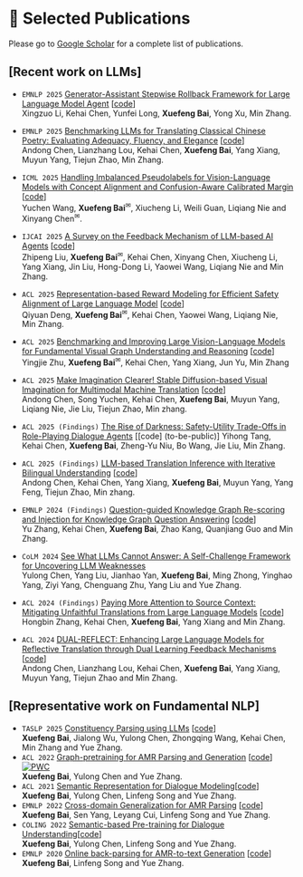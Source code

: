 # 📝 Selected Publications 

Please go to [Google Scholar](https://scholar.google.com/citations?user=wqK7rRgAAAAJ) for a complete list of publications.

## [Recent work on LLMs]
- ``EMNLP 2025`` [Generator-Assistant Stepwise Rollback Framework for Large Language Model Agent](to-be-public) [[code](to-be-public)]  
Xingzuo Li, Kehai Chen, Yunfei Long, **Xuefeng Bai**, Yong Xu, Min Zhang. 
- ``EMNLP 2025`` [Benchmarking LLMs for Translating Classical Chinese Poetry: Evaluating Adequacy, Fluency, and Elegance](to-be-public) [[code](to-be-public)]  
Andong Chen, Lianzhang Lou, Kehai Chen, **Xuefeng Bai**, Yang Xiang, Muyun Yang, Tiejun Zhao, Min Zhang. 
- ``ICML 2025`` [Handling Imbalanced Pseudolabels for Vision-Language Models with Concept Alignment and Confusion-Aware Calibrated Margin](https://openreview.net/forum?id=QIL44dSUPo) [[code](https://github.com/Noahwangyuchen/CAP)]   
Yuchen Wang, **Xuefeng Bai**<sup>✉</sup>, Xiucheng Li, Weili Guan, Liqiang Nie and Xinyang Chen<sup>✉</sup>. 
- ``IJCAI 2025`` [A Survey on the Feedback Mechanism of LLM-based AI Agents](to-be-public) [[code](https://github.com/kevinson7515/Agents-Feedback-Mechanisms)]  
Zhipeng Liu, **Xuefeng Bai**<sup>✉</sup>, Kehai Chen, Xinyang Chen, Xiucheng Li, Yang Xiang, Jin Liu, Hong-Dong Li, Yaowei Wang, Liqiang Nie and Min Zhang. 
- ``ACL 2025`` [Representation-based Reward Modeling for Efficient Safety Alignment of Large Language Model](https://aclanthology.org/2025.acl-long.1504/) [[code](https://github.com/Fioraz1001/RBRM)]  
Qiyuan Deng, **Xuefeng Bai**<sup>✉</sup>, Kehai Chen, Yaowei Wang, Liqiang Nie, Min Zhang. 
- ``ACL 2025`` [Benchmarking and Improving Large Vision-Language Models for Fundamental Visual Graph Understanding and Reasoning](https://aclanthology.org/2025.acl-long.1482/) [[code](https://github.com/AAAndy-Zhu/VGCure)]  
Yingjie Zhu, **Xuefeng Bai**<sup>✉</sup>, Kehai Chen, Yang Xiang, Jun Yu, Min Zhang 
- ``ACL 2025`` [Make Imagination Clearer! Stable Diffusion-based Visual Imagination for Multimodal Machine Translation](https://aclanthology.org/2025.acl-long.1289/) [[code](https://github.com/coder109/IMAGE)]  
Andong Chen, Song Yuchen, Kehai Chen, **Xuefeng Bai**, Muyun Yang, Liqiang Nie, Jie Liu, Tiejun Zhao, Min zhang. 
- ``ACL 2025 (Findings)`` [The Rise of Darkness: Safety-Utility Trade-Offs in Role-Playing Dialogue Agents](https://openreview.net/forum?id=VdYn3O6fjk) [[code]  (to-be-public)]
Yihong Tang, Kehai Chen, **Xuefeng Bai**, Zheng-Yu Niu, Bo Wang, Jie Liu, Min Zhang. 
- ``ACL 2025 (Findings)`` [LLM-based Translation Inference with Iterative Bilingual Understanding](https://openreview.net/forum?id=BLIqvJcNc6)  [[code](https://github.com/andongBlue/IBUT-Translation)]  
Andong Chen, Kehai Chen, Yang Xiang, **Xuefeng Bai**, Muyun Yang, Yang Feng, Tiejun Zhao, Min zhang.
- ``EMNLP 2024 (Findings)`` [Question-guided Knowledge Graph Re-scoring and Injection for Knowledge Graph Question Answering](https://aclanthology.org/2024.findings-emnlp.524/) [[code](https://github.com/EchoDreamer/Q-KGR)]  
Yu Zhang, Kehai Chen, **Xuefeng Bai**, Zhao Kang, Quanjiang Guo and Min Zhang. 
- ``CoLM 2024`` [See What LLMs Cannot Answer: A Self-Challenge Framework for Uncovering LLM Weaknesses](https://openreview.net/forum?id=18iNTRPx8c)   
Yulong Chen, Yang Liu, Jianhao Yan, **Xuefeng Bai**, Ming Zhong, Yinghao Yang, Ziyi Yang, Chenguang Zhu, Yang Liu and Yue Zhang.
- ``ACL 2024 (Findings)`` [Paying More Attention to Source Context: Mitigating Unfaithful Translations from Large Language Models](https://aclanthology.org/2024.findings-acl.821/) [[code](https://github.com/AzureStarz/paying_attention_to_the_source)]  
Hongbin Zhang, Kehai Chen, **Xuefeng Bai**, Yang Xiang and Min Zhang. 

- ``ACL 2024`` [DUAL-REFLECT: Enhancing Large Language Models for Reflective Translation through Dual Learning Feedback Mechanisms](https://aclanthology.org/2024.acl-short.64/) [[code](https://github.com/loulianzhang/Dual-Reflect)]  
Andong Chen, Lianzhang Lou, Kehai Chen, **Xuefeng Bai**,  Yang Xiang, Muyun Yang, Tiejun Zhao and Min Zhang. 

## [Representative work on Fundamental NLP]
- ``TASLP 2025`` [Constituency Parsing using LLMs](https://ieeexplore.ieee.org/document/11130901/) [[code](to-be-public)]   
**Xuefeng Bai**, Jialong Wu, Yulong Chen, Zhongqing Wang, Kehai Chen, Min Zhang and Yue Zhang. 
- ``ACL 2022`` [Graph-pretraining for AMR Parsing and Generation](https://aclanthology.org/2022.acl-long.415/) [[code](https://github.com/goodbai-nlp/AMRBART)] [![PWC](https://img.shields.io/endpoint.svg?url=https://paperswithcode.com/badge/graph-pre-training-for-amr-parsing-and-1/amr-to-text-generation-on-ldc2020t02)](https://paperswithcode.com/sota/amr-to-text-generation-on-ldc2020t02?p=graph-pre-training-for-amr-parsing-and-1)   
**Xuefeng Bai**, Yulong Chen and Yue Zhang. 
- `ACL 2021` [Semantic Representation for Dialogue Modeling](https://aclanthology.org/2021.acl-long.342/)[[code](https://github.com/goodbai-nlp/Sem-Dialogue)]  
**Xuefeng Bai**, Yulong Chen, Linfeng Song and Yue Zhang. 
- ``EMNLP 2022`` [Cross-domain Generalization for AMR Parsing](https://aclanthology.org/2022.emnlp-main.749/) [[code](https://github.com/goodbai-nlp/AMR-DomainAdaptation)]   
**Xuefeng Bai**, Sen Yang, Leyang Cui, Linfeng Song and Yue Zhang. 
- `COLING 2022` [Semantic-based Pre-training for Dialogue Understanding](https://aclanthology.org/2022.coling-1.49/)[[code](https://github.com/goodbai-nlp/Sem-PLM)]  
**Xuefeng Bai**, Yulong Chen, Linfeng Song and Yue Zhang. 
- `EMNLP 2020` [Online back-parsing for AMR-to-text Generation](https://aclanthology.org/2020.emnlp-main.92/) [[code](https://github.com/goodbai-nlp/Gen-Backparsing)]  
**Xuefeng Bai**, Linfeng Song and Yue Zhang. 

